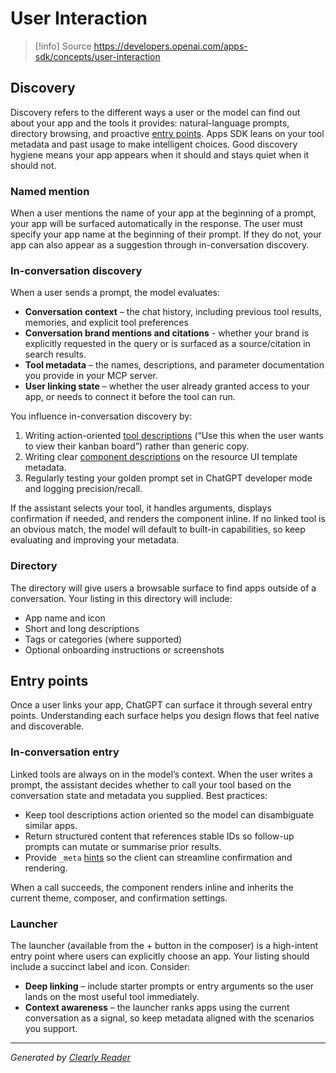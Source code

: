 # User Interaction

> [!info] Source
> https://developers.openai.com/apps-sdk/concepts/user-interaction

## Discovery

Discovery refers to the different ways a user or the model can find out about your app and the tools it provides: natural-language prompts, directory browsing, and proactive [entry points](#entry-points). Apps SDK leans on your tool metadata and past usage to make intelligent choices. Good discovery hygiene means your app appears when it should and stays quiet when it should not.

### Named mention

When a user mentions the name of your app at the beginning of a prompt, your app will be surfaced automatically in the response. The user must specify your app name at the beginning of their prompt. If they do not, your app can also appear as a suggestion through in-conversation discovery.

### In-conversation discovery

When a user sends a prompt, the model evaluates:

*   **Conversation context** – the chat history, including previous tool results, memories, and explicit tool preferences
*   **Conversation brand mentions and citations** - whether your brand is explicitly requested in the query or is surfaced as a source/citation in search results.
*   **Tool metadata** – the names, descriptions, and parameter documentation you provide in your MCP server.
*   **User linking state** – whether the user already granted access to your app, or needs to connect it before the tool can run.

You influence in-conversation discovery by:

1.  Writing action-oriented [tool descriptions](https://modelcontextprotocol.io/specification/2025-06-18/server/tools#tool) (“Use this when the user wants to view their kanban board”) rather than generic copy.
2.  Writing clear [component descriptions](https://developers.openai.com/apps-sdk/reference#add-component-descriptions) on the resource UI template metadata.
3.  Regularly testing your golden prompt set in ChatGPT developer mode and logging precision/recall.

If the assistant selects your tool, it handles arguments, displays confirmation if needed, and renders the component inline. If no linked tool is an obvious match, the model will default to built-in capabilities, so keep evaluating and improving your metadata.

### Directory

The directory will give users a browsable surface to find apps outside of a conversation. Your listing in this directory will include:

*   App name and icon
*   Short and long descriptions
*   Tags or categories (where supported)
*   Optional onboarding instructions or screenshots

## Entry points

Once a user links your app, ChatGPT can surface it through several entry points. Understanding each surface helps you design flows that feel native and discoverable.

### In-conversation entry

Linked tools are always on in the model’s context. When the user writes a prompt, the assistant decides whether to call your tool based on the conversation state and metadata you supplied. Best practices:

*   Keep tool descriptions action oriented so the model can disambiguate similar apps.
*   Return structured content that references stable IDs so follow-up prompts can mutate or summarise prior results.
*   Provide `_meta` [hints](https://developers.openai.com/apps-sdk/reference#tool-descriptor-parameters) so the client can streamline confirmation and rendering.

When a call succeeds, the component renders inline and inherits the current theme, composer, and confirmation settings.

### Launcher

The launcher (available from the + button in the composer) is a high-intent entry point where users can explicitly choose an app. Your listing should include a succinct label and icon. Consider:

*   **Deep linking** – include starter prompts or entry arguments so the user lands on the most useful tool immediately.
*   **Context awareness** – the launcher ranks apps using the current conversation as a signal, so keep metadata aligned with the scenarios you support.

---
*Generated by [Clearly Reader](https://clearlyreader.com)*